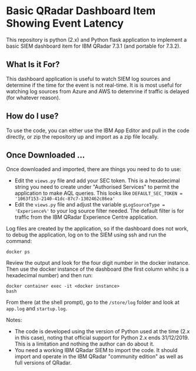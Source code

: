 # Basic QRadar Dashboard Item Showing Event Latency
This repository is python (2.x) and Python flask application to implement a basic SIEM dashboard item for IBM QRadar 7.3.1 (and portable for 7.3.2).

## What Is it For?
This dashboard application is useful to watch SIEM log sources and determine if the time for the event is not real-time. It is is most useful for watching log sources from Azure and AWS to detemrine if traffic is delayed (for whatever reason). 

## How do I use?
To use the code, you can either use the IBM App Editor and pull in the code directly, or zip the repository up and import as a zip file locally.

## Once Downloaded ...
Once downloaded and imported, there are things you need to do to use:
* Edit the <code>views.py</code> file and add your SEC token. This is a hexadecimal string you need to create under "Authorised Services" to permit the application to make AQL queries. This looks like <code>DEFAULT_SEC_TOKEN = '1063f153-2140-41dc-87c7-1302462c86ea'</code>
* Edit the <code>views.py</code> file and adjust the variable <code>gLogSourceType = 'Experience%'</code> to your log source filter needed. The default filter is for traffic from the IBM QRadar Experience Centre application.

Log files are created by the application, so if the dashboard does not work, to debug the application, log on to the SIEM using ssh and run the command:

<code>docker ps</code> 

Review the output and look for the four digit number in the docker instance. Then use the docker instance of the dashboard (the first column whihc is a hexadecimal number) and then run:

<code>docker container exec -it \<docker instance\> bash</code>

From there (at the shell prompt), go to the <code>/store/log</code> folder and look at <code>app.log</code> and <code>startup.log</code>.

Notes:
* The code is developed using the version of Python used at the time (2.x in this case), noting that official support for Python 2.x ends 31/12/2019. This is a limitation and nothing the author can do about it.
* You need a working IBM QRadar SIEM to import the code. It should import and operate in the IBM QRadar "community edition" as well as full versions of QRadar.
